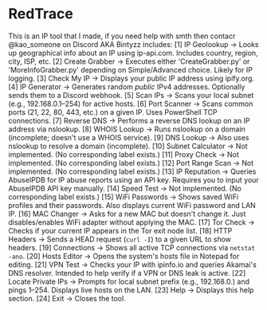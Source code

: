 # RedTrace
This is an IP tool that I made, if you need help with smth then contacr @kao_someone on Discord AKA Bintyzz
includes: 
[1] IP Geolookup
    → Looks up geographical info about an IP using ip-api.com.
      Includes country, region, city, ISP, etc.
[2] Create Grabber
    → Executes either 'CreateGrabber.py' or 'MoreInfoGrabber.py'
      depending on Simple/Advanced choice. Likely for IP logging.
[3] Check My IP
    → Displays your public IP address using ipify.org.
[4] IP Generator
    → Generates random *public* IPv4 addresses.
      Optionally sends them to a Discord webhook.
[5] Scan IPs
    → Scans your local subnet (e.g., 192.168.0.1–254) for active hosts.
[6] Port Scanner
    → Scans common ports (21, 22, 80, 443, etc.) on a given IP.
      Uses PowerShell TCP connections.
[7] Reverse DNS
    → Performs a reverse DNS lookup on an IP address via nslookup.
[8] WHOIS Lookup
    → Runs nslookup on a domain (incomplete; doesn't use a WHOIS service).
[9] DNS Lookup
    → Also uses nslookup to resolve a domain (incomplete).
[10] Subnet Calculator
    → Not implemented. (No corresponding label exists.)
[11] Proxy Check
    → Not implemented. (No corresponding label exists.)
[12] Port Range Scan
    → Not implemented. (No corresponding label exists.)
[13] IP Reputation
    → Queries AbuseIPDB for IP abuse reports using an API key.
      Requires you to input your AbuseIPDB API key manually.
[14] Speed Test
    → Not implemented. (No corresponding label exists.)
[15] WiFi Passwords
    → Shows saved WiFi profiles and their passwords.
      Also displays current WiFi password and LAN IP.
[16] MAC Changer
    → Asks for a new MAC but doesn't change it.
      Just disables/enables WiFi adapter without applying the MAC.
[17] Tor Check
    → Checks if your current IP appears in the Tor exit node list.
[18] HTTP Headers
    → Sends a HEAD request (`curl -I`) to a given URL to show headers.
[19] Connections
    → Shows all active TCP connections via `netstat -ano`.
[20] Hosts Editor
    → Opens the system's hosts file in Notepad for editing.
[21] VPN Test
    → Checks your IP with ipinfo.io and queries Akamai's DNS resolver.
      Intended to help verify if a VPN or DNS leak is active.
[22] Locate Private IPs
    → Prompts for local subnet prefix (e.g., 192.168.0.) and pings 1–254.
      Displays live hosts on the LAN.
[23] Help
    → Displays this help section.
[24] Exit
    → Closes the tool.
